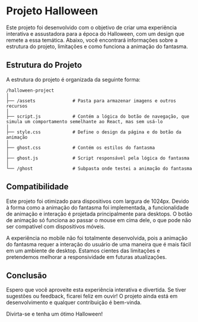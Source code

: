 # Projeto Halloween

Este projeto foi desenvolvido com o objetivo de criar uma experiência interativa e assustadora para a época do Halloween, com um design que remete a essa temática. Abaixo, você encontrará informações sobre a estrutura do projeto, limitações e como funciona a animação do fantasma.

## Estrutura do Projeto

A estrutura do projeto é organizada da seguinte forma:

```
/halloween-project
│
├── /assets              # Pasta para armazenar imagens e outros recursos
│
├── script.js            # Contém a lógica do botão de navegação, que simula um comportamento semelhante ao React, mas sem usá-lo
│
├── style.css            # Define o design da página e do botão da animação
│
├── ghost.css            # Contém os estilos do fantasma
│
├── ghost.js             # Script responsável pela lógica do fantasma
│
└── /ghost               # Subpasta onde testei a animação do fantasma
```

## Compatibilidade

Este projeto foi otimizado para dispositivos com largura de 1024px. Devido à forma como a animação do fantasma foi implementada, a funcionalidade de animação e interação é projetada principalmente para desktops. O botão de animação só funciona ao passar o mouse em cima dele, o que pode não ser compatível com dispositivos móveis.

A experiência no mobile não foi totalmente desenvolvida, pois a animação do fantasma requer a interação do usuário de uma maneira que é mais fácil em um ambiente de desktop. Estamos cientes das limitações e pretendemos melhorar a responsividade em futuras atualizações.

## Conclusão

Espero que você aproveite esta experiência interativa e divertida. Se tiver sugestões ou feedback, ficarei feliz em ouvir! O projeto ainda está em desenvolvimento e qualquer contribuição é bem-vinda.

Divirta-se e tenha um ótimo Halloween!

